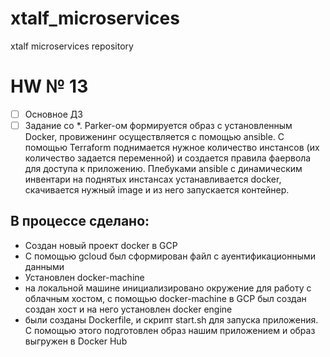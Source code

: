 # xtalf_microservices
xtalf microservices repository

# HW № 13

 - [ ] Основное ДЗ
 - [ ] Задание со *. Parker-ом формируется образ с установленным Docker, провиженинг осуществляется с помощью ansible. С помощью Terraform поднимается нужное количество инстансов (их количество задается переменной) и создается правила фаервола для доступа к приложению. Плебуками ansible с динамическим инвентари на поднятых инстансах устанавливается docker,  скачивается нужный image и из него запускается контейнер.

## В процессе сделано:
 - Создан новый проект docker в GCP
 - С помощью gcloud был сформирован файл с ауентификационными данными
 - Установлен docker-machine
 - на локальной машине инициализировано окружение для работу с облачным хостом, с помощью docker-machine в GCP был создан создан хост и на него установлен docker engine
 - были созданы Dockerfile, и скрипт start.sh для запуска приложения. С помощью этого подготовлен образ нашим приложением и образ выгружен в Docker Hub
